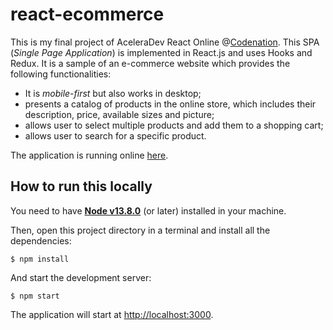 # react-ecommerce

This is my final project of AceleraDev React Online @[Codenation](https://www.codenation.dev/). This SPA (*Single Page Application*) is implemented in React.js and uses Hooks and Redux. It is a sample of an e-commerce website which provides the following functionalities:

- It is *mobile-first* but also works in desktop;
- presents a catalog of products in the online store, which includes their description, price, available sizes and picture;
- allows user to select multiple products and add them to a shopping cart;
- allows user to search for a specific product.

The application is running online [here](https://fashionista-outfit.netlify.app/).

## How to run this locally

You need to have **[Node v13.8.0](https://nodejs.org/en/)** (or later) installed in your machine.

Then, open this project directory in a terminal and install all the dependencies:

```shell
$ npm install
```
And start the development server:

```shell
$ npm start
```
The application will start at [http://localhost:3000](http://localhost/:3000).


